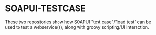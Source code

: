 # SOAPUI-TESTCASE
These two repositories show how SOAPUI "test case"/"load test" can be used to test a webservice(s), along with groovy scripting/UI interaction.
